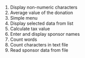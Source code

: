 1. Display non-numeric characters
2. Average value of the donation
3. Simple menu
4. Display selected data from list
5. Calculate tax value
6. Enter and display sponsor names
7. Count words
8. Count characters in text file
9. Read sponsor data from file
